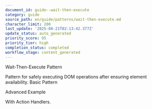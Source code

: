 ```yaml
---
document_id: guide--wait-then-execute
category: guide
source_path: en/guide/patterns/wait-then-execute.md
character_limit: 200
last_update: '2025-08-21T02:13:42.377Z'
update_status: auto_generated
priority_score: 95
priority_tier: high
completion_status: completed
workflow_stage: content_generated
---
```

Wait-Then-Execute Pattern

Pattern for safely executing DOM operations after ensuring element availability. Basic Pattern

Advanced Example

With Action Handlers.
